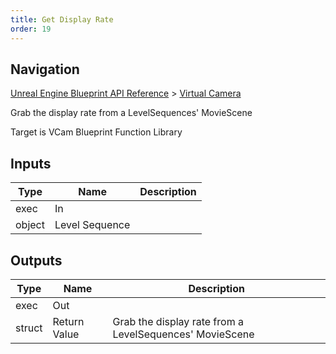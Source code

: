 ```yaml
---
title: Get Display Rate
order: 19
---
```

## Navigation

[Unreal Engine Blueprint API Reference](https://dev.epicgames.com/documentation/en-us/unreal-engine/BlueprintAPI) > [Virtual Camera](https://dev.epicgames.com/documentation/en-us/unreal-engine/BlueprintAPI/VirtualCamera_1)

Grab the display rate from a LevelSequences' MovieScene

Target is VCam Blueprint Function Library

## Inputs

| Type | Name | Description |
| --- | --- | --- |
| exec | In |  |
| object | Level Sequence |  |

## Outputs

| Type | Name | Description |
| --- | --- | --- |
| exec | Out |  |
| struct | Return Value | Grab the display rate from a LevelSequences' MovieScene |
